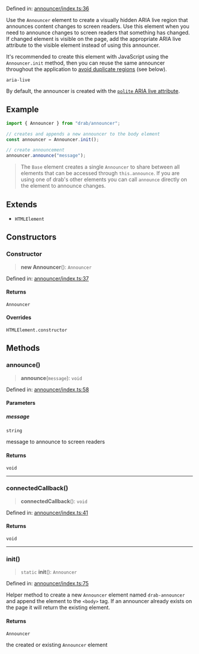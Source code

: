 Defined in: [announcer/index.ts:36](https://github.com/rossrobino/components/blob/main/packages/drab/src/announcer/index.ts#L36)

Use the `Announcer` element to create a visually hidden ARIA live region
that announces content changes to screen readers. Use this element when you
need to announce changes to screen readers that something has changed. If changed
element is visible on the page, add the appropriate ARIA live attribute to the
visible element instead of using this announcer.

It's recommended to create this element with JavaScript using the `Announcer.init` method,
then you can reuse the same announcer throughout the application to
[avoid duplicate regions](https://www.sarasoueidan.com/blog/accessible-notifications-with-aria-live-regions-part-2/#limit-the-number-of-live-regions-on-the-page)
(see below).

`aria-live`

By default, the announcer is created with the
[`polite` ARIA live attribute](https://www.sarasoueidan.com/blog/accessible-notifications-with-aria-live-regions-part-1/#1.-using-the-aria-live-attribute).

## Example

```ts
import { Announcer } from "drab/announcer";

// creates and appends a new announcer to the body element
const announcer = Announcer.init();

// create announcement
announcer.announce("message");
```

> The `Base` element creates a single `Announcer` to share between all elements
> that can be accessed through `this.announce`. If you are using one of drab's other
> elements you can call `announce` directly on the element to announce changes.

## Extends

- `HTMLElement`

## Constructors

<a id="constructor"></a>

### Constructor

> **new Announcer**(): `Announcer`

Defined in: [announcer/index.ts:37](https://github.com/rossrobino/components/blob/main/packages/drab/src/announcer/index.ts#L37)

#### Returns

`Announcer`

#### Overrides

`HTMLElement.constructor`

## Methods

<a id="announce"></a>

### announce()

> **announce**(`message`): `void`

Defined in: [announcer/index.ts:58](https://github.com/rossrobino/components/blob/main/packages/drab/src/announcer/index.ts#L58)

#### Parameters

##### message

`string`

message to announce to screen readers

#### Returns

`void`

---

<a id="connectedcallback"></a>

### connectedCallback()

> **connectedCallback**(): `void`

Defined in: [announcer/index.ts:41](https://github.com/rossrobino/components/blob/main/packages/drab/src/announcer/index.ts#L41)

#### Returns

`void`

---

<a id="init"></a>

### init()

> `static` **init**(): `Announcer`

Defined in: [announcer/index.ts:75](https://github.com/rossrobino/components/blob/main/packages/drab/src/announcer/index.ts#L75)

Helper method to create a new `Announcer` element named `drab-announcer`
and append the element to the `<body>` tag. If an announcer already exists
on the page it will return the existing element.

#### Returns

`Announcer`

the created or existing `Announcer` element
